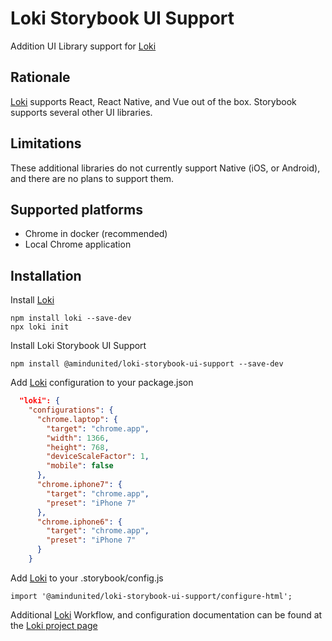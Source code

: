 # Loki Storybook UI Support

Addition UI Library support for [Loki](https://github.com/oblador/loki)

## Rationale

[Loki](https://github.com/oblador/loki) supports React, React Native, and Vue out of the box. Storybook supports several other UI libraries.


## Limitations

These additional libraries do not currently support Native (iOS, or Android), and there are no plans to support them.

## Supported platforms

- Chrome in docker (recommended)
- Local Chrome application


## Installation

Install [Loki](https://github.com/oblador/loki)

```
npm install loki --save-dev
npx loki init
```

Install Loki Storybook UI Support

```
npm install @amindunited/loki-storybook-ui-support --save-dev
```
Add [Loki](https://github.com/oblador/loki) configuration to your package.json

```JSON
  "loki": {
    "configurations": {
      "chrome.laptop": {
        "target": "chrome.app",
        "width": 1366,
        "height": 768,
        "deviceScaleFactor": 1,
        "mobile": false
      },
      "chrome.iphone7": {
        "target": "chrome.app",
        "preset": "iPhone 7"
      },
      "chrome.iphone6": {
        "target": "chrome.app",
        "preset": "iPhone 7"
      }
    }
```

Add [Loki](https://github.com/oblador/loki) to your .storybook/config.js

```
import '@amindunited/loki-storybook-ui-support/configure-html';
```

Additional [Loki](https://github.com/oblador/loki) Workflow, and configuration documentation can be found at the [Loki project page](https://loki.js.org/getting-started.html)
